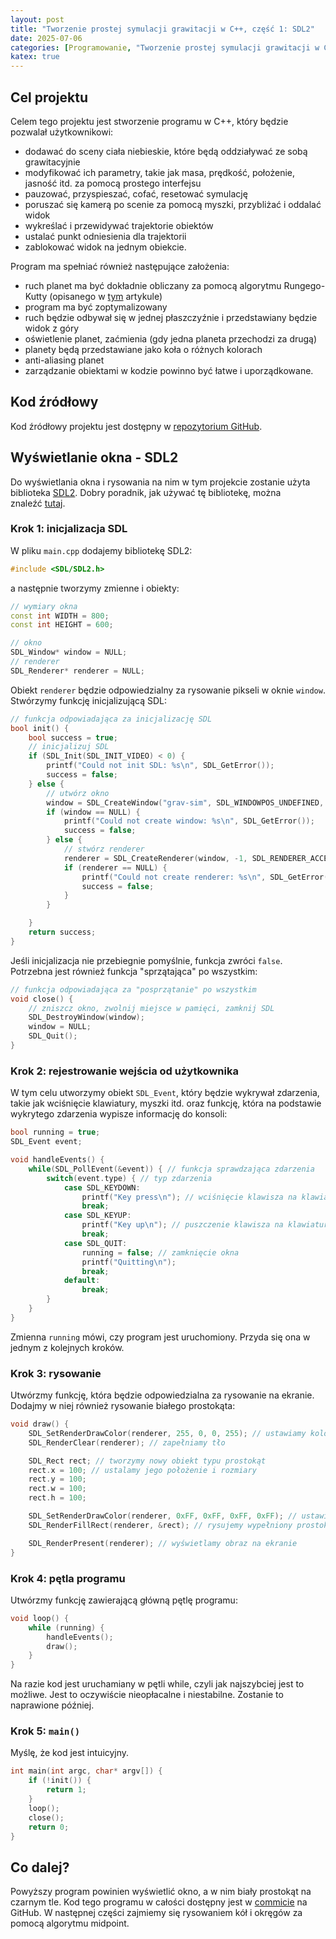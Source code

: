 ```yaml
---
layout: post
title: "Tworzenie prostej symulacji grawitacji w C++, część 1: SDL2"
date: 2025-07-06
categories: [Programowanie, "Tworzenie prostej symulacji grawitacji w C++"]
katex: true
---
```


## Cel projektu
Celem tego projektu jest stworzenie programu w C++, który będzie pozwalał użytkownikowi:
- dodawać do sceny ciała niebieskie, które będą oddziaływać ze sobą grawitacyjnie
- modyfikować ich parametry, takie jak masa, prędkość, położenie, jasność itd. za pomocą prostego interfejsu
- pauzować, przyspieszać, cofać, resetować symulację
- poruszać się kamerą po scenie za pomocą myszki, przybliżać i oddalać widok
- wykreślać i przewidywać trajektorie obiektów
- ustalać punkt odniesienia dla trajektorii
- zablokować widok na jednym obiekcie.

Program ma spełniać również następujące założenia:
- ruch planet ma być dokładnie obliczany za pomocą algorytmu Rungego-Kutty (opisanego w <a href="/programowanie/numeryczne-rozwiązywanie-równań-różniczkowych-2-rzędu-metodą-rungego-kutty" target="_blank">tym</a> artykule)
- program ma być zoptymalizowany
- ruch będzie odbywał się w jednej płaszczyźnie i przedstawiany będzie widok z góry
- oświetlenie planet, zaćmienia (gdy jedna planeta przechodzi za drugą)
- planety będą przedstawiane jako koła o różnych kolorach 
- anti-aliasing planet
- zarządzanie obiektami w kodzie powinno być łatwe i uporządkowane.

## Kod źródłowy
Kod źródłowy projektu jest dostępny w <a href="https://github.com/bwegrzyn0/grav-sim" target="_blank">repozytorium GitHub</a>.

## Wyświetlanie okna - SDL2
Do wyświetlania okna i rysowania na nim w tym projekcie zostanie użyta biblioteka <a href="https://www.libsdl.org/" target="_blank">SDL2</a>. Dobry poradnik, jak używać tę bibliotekę, można znaleźć <a href="https://lazyfoo.net/tutorials/SDL/index.php" target="_blank">tutaj</a>.

### Krok 1: inicjalizacja SDL
W pliku ```main.cpp``` dodajemy bibliotekę SDL2:
```cpp
#include <SDL/SDL2.h>
```
a następnie tworzymy zmienne i obiekty:
```cpp
// wymiary okna
const int WIDTH = 800;
const int HEIGHT = 600;

// okno
SDL_Window* window = NULL;
// renderer
SDL_Renderer* renderer = NULL;
```
Obiekt ```renderer``` będzie odpowiedzialny za rysowanie pikseli w oknie ```window```. Stwórzymy funkcję inicjalizującą SDL:
```cpp
// funkcja odpowiadająca za inicjalizację SDL
bool init() {
	bool success = true;
	// inicjalizuj SDL
	if (SDL_Init(SDL_INIT_VIDEO) < 0) {
		printf("Could not init SDL: %s\n", SDL_GetError());
		success = false;
	} else {
		// utwórz okno
		window = SDL_CreateWindow("grav-sim", SDL_WINDOWPOS_UNDEFINED, SDL_WINDOWPOS_UNDEFINED, WIDTH, HEIGHT, SDL_WINDOW_SHOWN);
		if (window == NULL) {
			printf("Could not create window: %s\n", SDL_GetError());
			success = false;
		} else {
			// stwórz renderer
			renderer = SDL_CreateRenderer(window, -1, SDL_RENDERER_ACCELERATED);
			if (renderer == NULL) {
				printf("Could not create renderer: %s\n", SDL_GetError());
				success = false;
			}
		}

	}
	return success;
}
```
Jeśli inicjalizacja nie przebiegnie pomyślnie, funkcja zwróci ```false```. Potrzebna jest również funkcja "sprzątająca" po wszystkim:
```cpp
// funkcja odpowiadająca za "posprzątanie" po wszystkim
void close() {
	// zniszcz okno, zwolnij miejsce w pamięci, zamknij SDL
	SDL_DestroyWindow(window);
	window = NULL;
	SDL_Quit();
}
```

### Krok 2: rejestrowanie wejścia od użytkownika
W tym celu utworzymy obiekt ```SDL_Event```, który będzie wykrywał zdarzenia, takie jak wciśnięcie klawiatury, myszki itd. oraz funkcję, która na podstawie wykrytego zdarzenia wypisze informację do konsoli:
```cpp
bool running = true;
SDL_Event event;

void handleEvents() {
    while(SDL_PollEvent(&event)) { // funkcja sprawdzająca zdarzenia
        switch(event.type) { // typ zdarzenia
            case SDL_KEYDOWN:
                printf("Key press\n"); // wciśnięcie klawisza na klawiaturze
                break;
            case SDL_KEYUP:
                printf("Key up\n"); // puszczenie klawisza na klawiaturze
                break;
            case SDL_QUIT:
                running = false; // zamknięcie okna
                printf("Quitting\n");
                break;
            default:
                break;
        }
    }
}
```
Zmienna ```running``` mówi, czy program jest uruchomiony. Przyda się ona w jednym z kolejnych kroków.

### Krok 3: rysowanie
Utwórzmy funkcję, która będzie odpowiedzialna za rysowanie na ekranie. Dodajmy w niej również rysowanie białego prostokąta:
```cpp
void draw() {
	SDL_SetRenderDrawColor(renderer, 255, 0, 0, 255); // ustawiamy kolor tła (RGBA)
	SDL_RenderClear(renderer); // zapełniamy tło

	SDL_Rect rect; // tworzymy nowy obiekt typu prostokąt
	rect.x = 100; // ustalamy jego położenie i rozmiary
	rect.y = 100;
	rect.w = 100;
	rect.h = 100;

	SDL_SetRenderDrawColor(renderer, 0xFF, 0xFF, 0xFF, 0xFF); // ustawiamy kolor prostokąta
	SDL_RenderFillRect(renderer, &rect); // rysujemy wypełniony prostokąt

	SDL_RenderPresent(renderer); // wyświetlamy obraz na ekranie
}
```

### Krok 4: pętla programu
Utwórzmy funkcję zawierającą główną pętlę programu:
```cpp
void loop() {
	while (running) {
		handleEvents();
		draw();
	}
}
```
Na razie kod jest uruchamiany w pętli while, czyli jak najszybciej jest to możliwe. Jest to oczywiście nieopłacalne i niestabilne. Zostanie to naprawione później.

### Krok 5: ```main()```
Myślę, że kod jest intuicyjny.
```cpp
int main(int argc, char* argv[]) {
	if (!init()) {
		return 1;
	}
	loop();
	close();
	return 0;
}
```

## Co dalej?
Powyższy program powinien wyświetlić okno, a w nim biały prostokąt na czarnym tle. Kod tego programu w całości dostępny jest w <a href="https://github.com/bwegrzyn0/grav-sim/commit/2265e32b3415e08a4f6f77b149b98d625eea4463" target="_blank">commicie</a> na GitHub. W następnej części zajmiemy się rysowaniem kół i okręgów za pomocą algorytmu midpoint.
